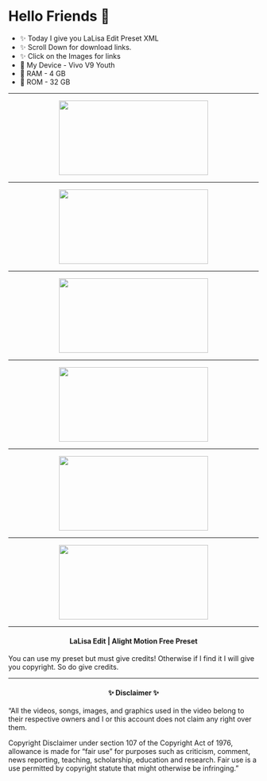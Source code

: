 # Hello Friends 👋

- ✨ Today I give you LaLisa Edit Preset XML
- ✨ Scroll Down for download links.
- ✨ Click on the Images for links
- 🔻 My Device - Vivo V9 Youth
- 🔻 RAM   -   4 GB
- 🔻 ROM   -   32 GB

---

<div align="center" > <a href="https://youtu.be/pLCKSaCR3E0"> <img src="https://i.imgur.com/WiBmPMh.jpeg" height="150px" width="300px" > </a>

---

<div align="center" > <a href="https://youtube.com/channel/UCZgI-pYyxR5Ss5wNK_KIgNw"> <img src="https://i.imgur.com/SgsY86M.png" height="150px" width="300px" > </a>

---

<div align="center" > <a href="https://link-target.net/494480/lalisa-preset-xml"> <img src="https://i.imgur.com/XfsxTpY.png" height="150px" width="300px" > </a>

---

<div align="center" > <a href="https://direct-link.net/494480/cc-for-lalisa"> <img src="https://i.imgur.com/AeIB8Do.png" height="150px" width="300px" > </a>

---

<div align="center" > <a href="https://link-hub.net/494480/audio-edit-for-lalisa"> <img src="https://i.imgur.com/REHV2fn.png" height="150px" width="300px" > </a>

---

<div align="center" > <a href="https://youtu.be/rKnFbzuVWxg"> <img src="https://i.imgur.com/cX15Iye.png" height="150px" width="300px" > </a>

---

#### LaLisa Edit | Alight Motion Free Preset
<div align="left" >

You can use my preset but must give credits! Otherwise if I find it I will give you copyright. So do give credits.
</div>

---

#### ✨  Disclaimer  ✨
<div align="left" >

“All the videos, songs, images, and graphics used in the video belong to their respective owners and I or this account does not claim any right over them.

Copyright Disclaimer under section 107 of the Copyright Act of 1976, allowance is made for “fair use” for purposes such as criticism, comment, news reporting, teaching, scholarship, education and research. Fair use is a use permitted by copyright statute that might otherwise be infringing.”
</div>
<!---
Subscribe My YouTube Channel please

<div align="center" > <a href="link"> <img src="png" height="150px" width="300px" > </a>
--->
